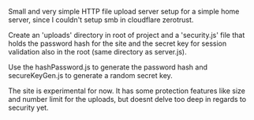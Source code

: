 Small and very simple HTTP file upload server setup for a simple home server, since I couldn't setup smb in cloudflare zerotrust.

Create an 'uploads' directory in root of project and a 'security.js' file that holds the password hash for the site and the secret key for session validation also in the root (same directory as server.js).

Use the hashPassword.js to generate the password hash and secureKeyGen.js to generate a random secret key.

The site is experimental for now. It has some protection features like size and number limit for the uploads, but doesnt delve too deep in regards to security yet.
